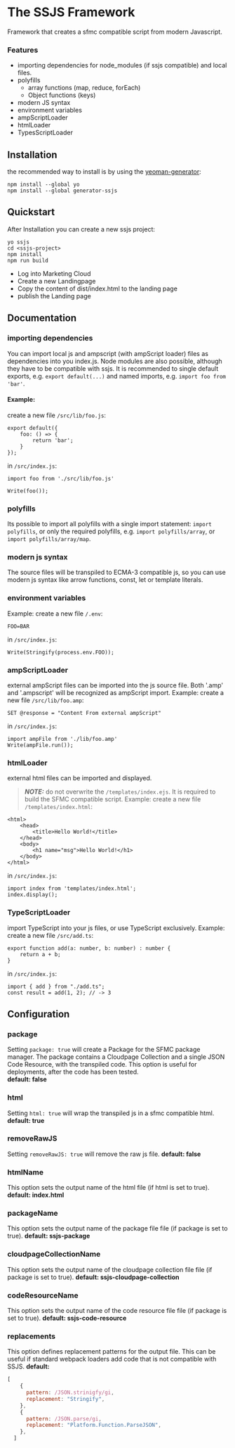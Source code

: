 # The SSJS Framework
Framework that creates a sfmc compatible script from modern Javascript. 
### Features
* importing dependencies for node_modules (if ssjs compatible) and local files. 
* polyfills
    * array functions (map, reduce, forEach)
    * Object functions (keys)
* modern JS syntax
* environment variables
* ampScriptLoader
* htmlLoader
* TypesScriptLoader
## Installation
the recommended way to install is by using the [yeoman-generator](https://www.npmjs.com/package/generator-ssjs):
```
npm install --global yo
npm install --global generator-ssjs
```
## Quickstart
After Installation you can create a new ssjs project:
```
yo ssjs
cd <ssjs-project>
npm install
npm run build
```
* Log into Marketing Cloud
* Create a new Landingpage
* Copy the content of dist/index.html to the landing page
* publish the Landing page
## Documentation
### importing dependencies
You can import local js and ampscript (with ampScript loader) files as dependencies into you index.js. Node modules are also possible, although they have to be compatible with ssjs. It is recommended to single default exports, e.g. `export default(...)` and named imports, e.g. `import foo from 'bar'`.
#### Example:
create a new file `/src/lib/foo.js`:
```
export default({
    foo: () => {
        return 'bar';
    }
});
```
in `/src/index.js`:
```
import foo from './src/lib/foo.js'

Write(foo());
```
### polyfills
Its possible to import all polyfills  with a single import statement: `import polyfills`, or only the required polyfills, e.g. `import polyfills/array`, or `import polyfills/array/map`.
### modern js syntax
The source files will be transpiled to ECMA-3 compatible js, so you can use modern js syntax like arrow functions, const, let or template literals.
### environment variables
Example:
create a new file `/.env`:
```
FOO=BAR
```
in `/src/index.js`:
```
Write(Stringify(process.env.FOO));
```
### ampScriptLoader 
external ampScript files can be imported into the js source file. Both '.amp' and '.ampscript' will be recognized as ampScript import.
Example: 
create a new file `/src/lib/foo.amp`:
```
SET @response = "Content From external ampScript"
```
in `/src/index.js`:
```
import ampFile from './lib/foo.amp'
Write(ampFile.run());
```
### htmlLoader
external html files can be imported and displayed.
> **_NOTE:_** do not overwrite the `/templates/index.ejs`. It is required to build the SFMC compatible script.
Example:
create a new file `/templates/index.html`:
```
<html>
    <head>
        <title>Hello World!</title>
    </head>
    <body>
        <h1 name="msg">Hello World!</h1>
    </body>
</html>
```
in `/src/index.js`:
```
import index from 'templates/index.html';
index.display();

```
### TypeScriptLoader
import TypeScript into your js files, or use TypeScript exclusively.
Example:
create a new file `/src/add.ts`:
```
export function add(a: number, b: number) : number {
    return a + b;
}
```
in `/src/index.js`:
```
import { add } from "./add.ts";
const result = add(1, 2); // -> 3

```
## Configuration
### package
Setting `package: true` will create a Package for the SFMC package manager. The package contains a Cloudpage Collection and a single JSON Code Resource, with the transpiled code. This option is useful for deployments, after the code has been tested.\
**default: false** 
### html
Setting `html: true` will wrap the transpiled js in a sfmc compatible html.
**default: true** 
### removeRawJS
Setting `removeRawJS: true` will remove the raw js file. 
**default: false** 
### htmlName
This option sets the output name of the html file (if html is set to true).
**default: index.html** 
### packageName
This option sets the output name of the package file file (if package is set to true).
**default: ssjs-package** 
### cloudpageCollectionName
This option sets the output name of the cloudpage collection file file (if package is set to true).
**default: ssjs-cloudpage-collection** 
### codeResourceName
This option sets the output name of the code resource file file (if package is set to true).
**default: ssjs-code-resource** 
### replacements
This option defines replacement patterns for the output file. This can be useful if standard webpack loaders add code that is not compatible with SSJS.
**default:** 
```js
[
    {
      pattern: /JSON.strinigfy/gi,
      replacement: "Stringify",
    },
    {
      pattern: /JSON.parse/gi,
      replacement: "Platform.Function.ParseJSON",
    },
  ]
  ```
